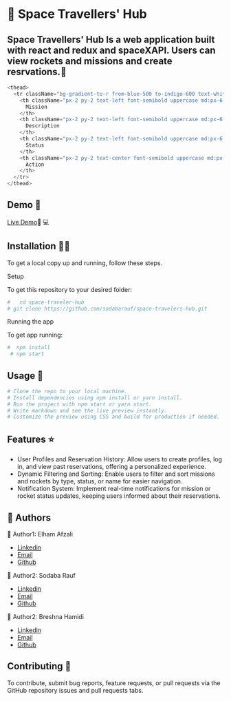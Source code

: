 # 📖 Space Travellers' Hub

## Space Travellers' Hub Is a web application built with react and redux and spaceXAPI. Users can view rockets and missions and create resrvations.📗


```javascript
<thead>
  <tr className="bg-gradient-to-r from-blue-500 to-indigo-600 text-white text-xs">
    <th className="px-2 py-2 text-left font-semibold uppercase md:px-6 md:py-4 md:text-base">
      Mission
    </th>
    <th className="px-2 py-2 text-left font-semibold uppercase md:px-6 md:py-4 md:text-base">
      Description
    </th>
    <th className="px-2 py-2 text-left font-semibold uppercase md:px-6 md:py-4 md:text-base">
      Status
    </th>
    <th className="px-2 py-2 text-center font-semibold uppercase md:px-6 md:py-4 md:text-base">
      Action
    </th>
  </tr>
</thead>
```

## Demo 📸

[Live Demo](https://drum-machine--neon-starburst-037542.netlify.app/)🚀
💻

## Installation 👩‍💻

To get a local copy up and running, follow these steps.

Setup

To get this repository to your desired folder:

```bash
#   cd space-traveler-hub
# git clone https://github.com/sodabarauf/space-travelers-hub.git
```
Running the app

To get app running:

```bash
#  npm install
 # npm start
```


## Usage 🎯

```bash
# Clone the repo to your local machine.
# Install dependencies using npm install or yarn install.
# Run the project with npm start or yarn start.
# Write markdown and see the live preview instantly.
# Customize the preview using CSS and build for production if needed.
```

## Features ⭐

- User Profiles and Reservation History: Allow users to create profiles, log in, and view past reservations, offering a personalized experience.
- Dynamic Filtering and Sorting: Enable users to filter and sort missions and rockets by type, status, or name for easier navigation.
- Notification System: Implement real-time notifications for mission or rocket status updates, keeping users informed about their reservations.

## 👥 Authors 

👤 Author1: Elham Afzali

- [Linkedin](https://www.linkedin.com/in/elham-afzali-05326130b?utm_source=share&utm_campaign=share_via&utm_content=profile&utm_medium=ios_app)
- [Email](elham.afzali1383@gmail.com)
- [Github](https://github.com/elhamy786)

👤 Author2: Sodaba Rauf

- [Linkedin](https://www.linkedin.com/in/sodaba-r-5a0733255/)
- [Email](sodabarauf4@gmail.com)
- [Github](https://github.com/sodabarauf)

👤 Author2: Breshna Hamidi

- [Linkedin](https://www.linkedin.com/in/breshna-hamidi-67699a295?utm_source=share&utm_campaign=share_via&utm_content=profile&utm_medium=android_app)
- [Email](breshna2004@gmail.com)
- [Github](https://github.com/Breshnahamidi20)

## Contributing 🤝

To contribute, submit bug reports, feature requests, or pull requests via the GitHub repository issues and pull requests tabs.

